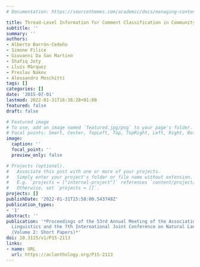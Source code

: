 ```yaml
---
# Documentation: https://sourcethemes.com/academic/docs/managing-content/

title: Thread-Level Information for Comment Classification in Community Question Answering
subtitle: ''
summary: ''
authors:
- Alberto Barrón-Cedeño
- Simone Filice
- Giovanni Da San Martino
- Shafiq Joty
- Lluís Màrquez
- Preslav Nakov
- Alessandro Moschitti
tags: []
categories: []
date: '2015-07-01'
lastmod: 2022-01-31T16:38:28+01:00
featured: false
draft: false

# Featured image
# To use, add an image named `featured.jpg/png` to your page's folder.
# Focal points: Smart, Center, TopLeft, Top, TopRight, Left, Right, BottomLeft, Bottom, BottomRight.
image:
  caption: ''
  focal_point: ''
  preview_only: false

# Projects (optional).
#   Associate this post with one or more of your projects.
#   Simply enter your project's folder or file name without extension.
#   E.g. `projects = ["internal-project"]` references `content/project/deep-learning/index.md`.
#   Otherwise, set `projects = []`.
projects: []
publishDate: '2022-01-31T15:58:00.543748Z'
publication_types:
- '1'
abstract: ''
publication: '*Proceedings of the 53rd Annual Meeting of the Association for Computational
  Linguistics and the 7th International Joint Conference on Natural Language Processing
  (Volume 2: Short Papers)*'
doi: 10.3115/v1/P15-2113
links:
- name: URL
  url: https://aclanthology.org/P15-2113
---
```

